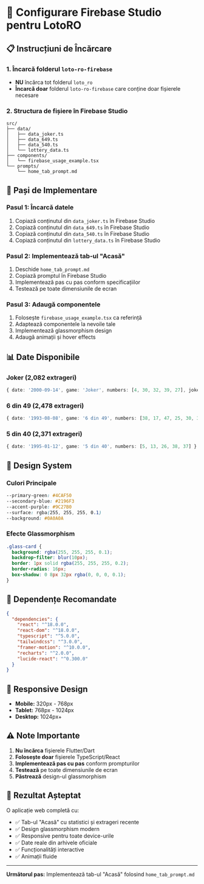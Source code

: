 # 🔧 Configurare Firebase Studio pentru LotoRO

## 📋 **Instrucțiuni de Încărcare**

### **1. Încarcă folderul `loto-ro-firebase`**
- **NU** încărca tot folderul `loto_ro`
- **Încarcă doar** folderul `loto-ro-firebase` care conține doar fișierele necesare

### **2. Structura de fișiere în Firebase Studio**
```
src/
├── data/
│   ├── data_joker.ts
│   ├── data_649.ts
│   ├── data_540.ts
│   └── lottery_data.ts
├── components/
│   └── firebase_usage_example.tsx
└── prompts/
    └── home_tab_prompt.md
```

## 🚀 **Pași de Implementare**

### **Pasul 1: Încarcă datele**
1. Copiază conținutul din `data_joker.ts` în Firebase Studio
2. Copiază conținutul din `data_649.ts` în Firebase Studio
3. Copiază conținutul din `data_540.ts` în Firebase Studio
4. Copiază conținutul din `lottery_data.ts` în Firebase Studio

### **Pasul 2: Implementează tab-ul "Acasă"**
1. Deschide `home_tab_prompt.md`
2. Copiază promptul în Firebase Studio
3. Implementează pas cu pas conform specificațiilor
4. Testează pe toate dimensiunile de ecran

### **Pasul 3: Adaugă componentele**
1. Folosește `firebase_usage_example.tsx` ca referință
2. Adaptează componentele la nevoile tale
3. Implementează glassmorphism design
4. Adaugă animații și hover effects

## 📊 **Date Disponibile**

### **Joker (2,082 extrageri)**
```typescript
{ date: '2000-09-14', game: 'Joker', numbers: [4, 30, 32, 39, 27], joker: 7 }
```

### **6 din 49 (2,478 extrageri)**
```typescript
{ date: '1993-08-08', game: '6 din 49', numbers: [38, 17, 47, 25, 30, 37] }
```

### **5 din 40 (2,371 extrageri)**
```typescript
{ date: '1995-01-12', game: '5 din 40', numbers: [5, 13, 26, 38, 37] }
```

## 🎨 **Design System**

### **Culori Principale**
```css
--primary-green: #4CAF50
--secondary-blue: #2196F3
--accent-purple: #9C27B0
--surface: rgba(255, 255, 255, 0.1)
--background: #0A0A0A
```

### **Efecte Glassmorphism**
```css
.glass-card {
  background: rgba(255, 255, 255, 0.1);
  backdrop-filter: blur(10px);
  border: 1px solid rgba(255, 255, 255, 0.2);
  border-radius: 16px;
  box-shadow: 0 8px 32px rgba(0, 0, 0, 0.1);
}
```

## 🔧 **Dependențe Recomandate**

```json
{
  "dependencies": {
    "react": "^18.0.0",
    "react-dom": "^18.0.0",
    "typescript": "^5.0.0",
    "tailwindcss": "^3.0.0",
    "framer-motion": "^10.0.0",
    "recharts": "^2.0.0",
    "lucide-react": "^0.300.0"
  }
}
```

## 📱 **Responsive Design**

- **Mobile:** 320px - 768px
- **Tablet:** 768px - 1024px
- **Desktop:** 1024px+

## ⚠️ **Note Importante**

1. **Nu încărca** fișierele Flutter/Dart
2. **Folosește doar** fișierele TypeScript/React
3. **Implementează pas cu pas** conform prompturilor
4. **Testează** pe toate dimensiunile de ecran
5. **Păstrează** design-ul glassmorphism

## 🎯 **Rezultat Așteptat**

O aplicație web completă cu:
- ✅ Tab-ul "Acasă" cu statistici și extrageri recente
- ✅ Design glassmorphism modern
- ✅ Responsive pentru toate device-urile
- ✅ Date reale din arhivele oficiale
- ✅ Funcționalități interactive
- ✅ Animații fluide

---

**Următorul pas:** Implementează tab-ul "Acasă" folosind `home_tab_prompt.md`
